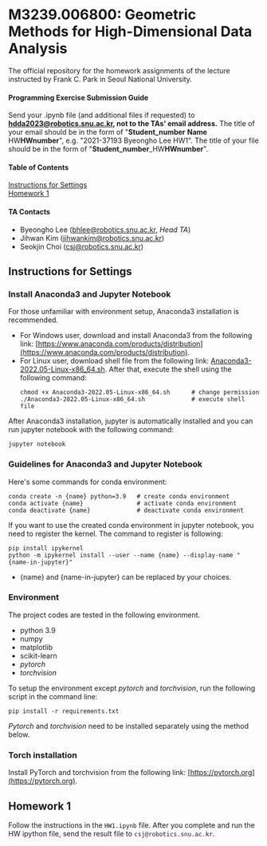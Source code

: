 # M3239.006800: Geometric Methods for High-Dimensional Data Analysis
The official repository for the homework assignments of the lecture <Geometric Methods for High-Dimensional Data Analysis> instructed by Frank C. Park in Seoul National University. 

#### Programming Exercise Submission Guide
Send your .ipynb file (and additional files if requested) to **hdda2023@robotics.snu.ac.kr, not to the TAs' email address.**
The title of your email should be in the form of "**Student_number** **Name** HW**HWnumber**", e.g. "2021-37193 Byeongho Lee HW1".
The title of your file should be in the form of "**Student_number**_HW**HWnumber**".

#### Table of Contents  
[Instructions for Settings](#Instructions-for-Settings)  
[Homework 1](#Homework-1)

#### TA Contacts
- Byeongho Lee (bhlee@robotics.snu.ac.kr, *Head TA*)
- Jihwan Kim (jihwankim@robotics.snu.ac.kr)
- Seokjin Choi (csj@robotics.snu.ac.kr)

## Instructions for Settings
### Install Anaconda3 and Jupyter Notebook
For those unfamiliar with environment setup, Anaconda3 installation is recommended. 
- For Windows user, download and install Anaconda3 from the following link: [https://www.anaconda.com/products/distribution](https://www.anaconda.com/products/distribution).
- For Linux user, download shell file from the following link: [Anaconda3-2022.05-Linux-x86_64.sh](https://drive.google.com/file/d/1x0mTd3stcNkEC_tY9vvgDUCwwHdPRqVe/view?usp=sharing). After that, execute the shell using the following command:
    ```shell
    chmod +x Anaconda3-2022.05-Linux-x86_64.sh      # change permission
    ./Anaconda3-2022.05-Linux-x86_64.sh             # execute shell file
    ```

After Anaconda3 installation, jupyter is automatically installed and you can run jupyter notebook with the following command:
```shell
jupyter notebook
```

### Guidelines for Anaconda3 and Jupyter Notebook
Here's some commands for conda environment:
```shell
conda create -n {name} python=3.9   # create conda environment
conda activate {name}               # activate conda environment
conda deactivate {name}             # deactivate conda environment
```
If you want to use the created conda environment in jupyter notebook, you need to register the kernel. The command to register is following:
```
pip install ipykernel
python -m ipykernel install --user --name {name} --display-name "{name-in-jupyter}"
```
- {name} and {name-in-jupyter} can be replaced by your choices.

### Environment
The project codes are tested in the following environment.
- python 3.9
- numpy
- matplotlib
- scikit-learn
- *pytorch*
- *torchvision*

To setup the environment except *pytorch* and *torchvision*, run the following script in the command line:
```
pip install -r requirements.txt
```
*Pytorch* and *torchvision* need to be installed separately using the method below.

### Torch installation
Install PyTorch and torchvision from the following link: [https://pytorch.org](https://pytorch.org). 

## Homework 1
Follow the instructions in the ``HW1.ipynb`` file. After you complete and run the HW ipython file, send the result file to ``csj@robotics.snu.ac.kr``.   
